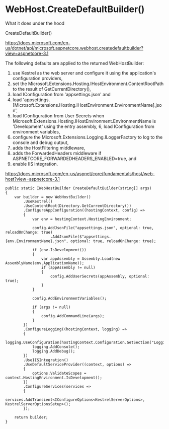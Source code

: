 # WebHost.CreateDefaultBuilder()

What it does under the hood

CreateDefaultBuilder()

https://docs.microsoft.com/en-us/dotnet/api/microsoft.aspnetcore.webhost.createdefaultbuilder?view=aspnetcore-3.1

The following defaults are applied to the returned WebHostBuilder: 
1.  use Kestrel as the web server and configure it using the application's configuration providers, 
2.  set the Microsoft.Extensions.Hosting.IHostEnvironment.ContentRootPath to the result of GetCurrentDirectory(), 
3.  load IConfiguration from 'appsettings.json' and 
4.  load 'appsettings.[Microsoft.Extensions.Hosting.IHostEnvironment.EnvironmentName].json', 
5.  load IConfiguration from User Secrets when Microsoft.Extensions.Hosting.IHostEnvironment.EnvironmentName is 'Development' using the entry assembly, 
6,  load IConfiguration from environment variables, 
7.  configure the Microsoft.Extensions.Logging.ILoggerFactory to log to the console and debug output, 
8.  adds the HostFiltering middleware, 
9.  adds the ForwardedHeaders middleware if ASPNETCORE_FORWARDEDHEADERS_ENABLED=true, and 
10. enable IIS integration.



https://docs.microsoft.com/en-us/aspnet/core/fundamentals/host/web-host?view=aspnetcore-3.1


```Reference https://github.com/aspnet/MetaPackages/blob/f245512f6e68d65309b65528d479f32b34c67718/src/Microsoft.AspNetCore/WebHost.cs
public static IWebHostBuilder CreateDefaultBuilder(string[] args)
{
    var builder = new WebHostBuilder()
        .UseKestrel()
        .UseContentRoot(Directory.GetCurrentDirectory())
        .ConfigureAppConfiguration((hostingContext, config) =>
        {
            var env = hostingContext.HostingEnvironment;

            config.AddJsonFile("appsettings.json", optional: true, reloadOnChange: true)
                    .AddJsonFile($"appsettings.{env.EnvironmentName}.json", optional: true, reloadOnChange: true);

            if (env.IsDevelopment())
            {
                var appAssembly = Assembly.Load(new AssemblyName(env.ApplicationName));
                if (appAssembly != null)
                {
                    config.AddUserSecrets(appAssembly, optional: true);
                }
            }

            config.AddEnvironmentVariables();

            if (args != null)
            {
                config.AddCommandLine(args);
            }
        })
        .ConfigureLogging((hostingContext, logging) =>
        {
            logging.UseConfiguration(hostingContext.Configuration.GetSection("Logging"));
            logging.AddConsole();
            logging.AddDebug();
        })
        .UseIISIntegration()
        .UseDefaultServiceProvider((context, options) =>
        {
            options.ValidateScopes = context.HostingEnvironment.IsDevelopment();
        })
        .ConfigureServices(services =>
        {
            services.AddTransient<IConfigureOptions<KestrelServerOptions>, KestrelServerOptionsSetup>();
        });

    return builder;
}
```